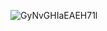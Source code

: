 ![GyNvGHIaEAEH71l](https://github.com/user-attachments/assets/7232e544-6877-48f7-8f6d-9d4ed6d80864)
